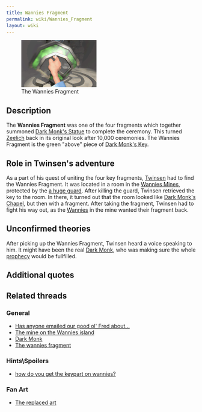 ```yaml
---
title: Wannies Fragment
permalink: wiki/Wannies_Fragment
layout: wiki
---
```


<figure>
<img
src="assets/lba2/_cutscenes/screenshot-lba2-movies-18-wannies_fragment-fragment060.gif"
title="The Wannies Fragment" width="200" />
<figcaption>The Wannies Fragment</figcaption>
</figure>

## Description

The **Wannies Fragment** was one of the four fragments which together
summoned [Dark Monk's Statue](Dark_Monk's_Statue "wikilink") to complete
the ceremony. This turned [Zeelich](Zeelich "wikilink") back in its
original look after 10,000 ceremonies. The Wannies Fragment is the green
"above" piece of [Dark Monk's Key](Dark_Monk's_Key "wikilink").

## Role in Twinsen's adventure

As a part of his quest of uniting the four key fragments,
[Twinsen](Twinsen "wikilink") had to find the Wannies Fragment. It was
located in a room in the [Wannies Mines](Wannies_Mine "wikilink"),
protected by the [a huge guard](Wannie_Chapel_Guard "wikilink"). After
killing the guard, Twinsen retrieved the key to the room. In there, it
turned out that the room looked like [Dark Monk's
Chapel](Dark_Monk's_Chapel "wikilink"), but then with a fragment. After
taking the fragment, Twinsen had to fight his way out, as the
[Wannies](Wannie "wikilink") in the mine wanted their fragment back.

## Unconfirmed theories

After picking up the Wannies Fragment, Twinsen heard a voice speaking to
him. It might have been the real [Dark Monk](Dark_Monk "wikilink"), who
was making sure the whole [prophecy](prophecy "wikilink") would be
fullfilled.

## Additional quotes

## Related threads

### General

- [Has anyone emailed our good ol' Fred
  about...](https://forum.magicball.net/showthread.php?t=10899)
- [The mine on the Wannies
  island](https://forum.magicball.net/showthread.php?t=5086)
- [Dark Monk](https://forum.magicball.net/showthread.php?t=5777)
- [The wannies
  fragment](https://forum.magicball.net/showthread.php?t=3606)

### Hints\Spoilers

- [how do you get the keypart on
  wannies?](https://forum.magicball.net/showthread.php?t=11882)

### Fan Art

- [The replaced art](https://forum.magicball.net/showthread.php?t=3190)
